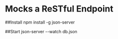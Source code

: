 # Mocks a ReSTful Endpoint

##Install
npm install -g json-server

##Start
json-server --watch db.json